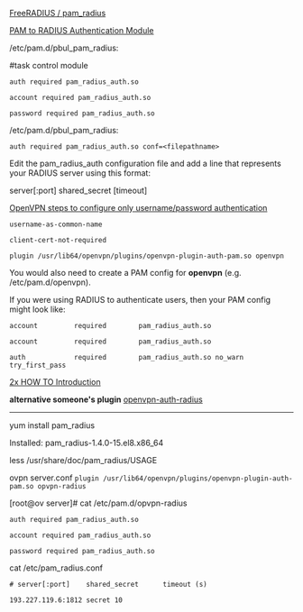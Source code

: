 
[FreeRADIUS / pam_radius](https://github.com/FreeRADIUS/pam_radius)

[PAM to RADIUS Authentication Module](https://www.beyondtrust.com/docs/privilege-management/unix-linux/admin/overview/pam-to-radius-auth-module.htm)

/etc/pam.d/pbul_pam_radius:

#task control module

`auth required pam_radius_auth.so`

`account required pam_radius_auth.so`

`password required pam_radius_auth.so`

/etc/pam.d/pbul_pam_radius:

`auth required pam_radius_auth.so conf=<filepathname>`

Edit the pam_radius_auth configuration file and add a line that represents your RADIUS server using this format:

server[:port] shared_secret [timeout]

[OpenVPN steps to configure only username/password authentication](https://serverfault.com/questions/751700/openvpn-steps-to-configure-only-username-password-authentication)

`username-as-common-name`

`client-cert-not-required`

`plugin /usr/lib64/openvpn/plugins/openvpn-plugin-auth-pam.so openvpn`

You would also need to create a PAM config for **openvpn** (e.g. /etc/pam.d/openvpn).

If you were using RADIUS to authenticate users, then your PAM config might look like:


`account         required        pam_radius_auth.so`

`account         required        pam_radius_auth.so`

`auth            required        pam_radius_auth.so no_warn try_first_pass`


[2x HOW TO Introduction](https://openvpn.net/community-resources/how-to/)

**alternative someone's plugin**
[openvpn-auth-radius](https://github.com/brainly/openvpn-auth-radius)

--------------------------

yum install pam_radius

Installed:
  pam_radius-1.4.0-15.el8.x86_64

less /usr/share/doc/pam_radius/USAGE

ovpn server.conf
`plugin /usr/lib64/openvpn/plugins/openvpn-plugin-auth-pam.so opvpn-radius`


[root@ov server]# cat /etc/pam.d/opvpn-radius

`auth required pam_radius_auth.so `

`account required pam_radius_auth.so`

`password required pam_radius_auth.so` 

cat /etc/pam_radius.conf 

`# server[:port]	shared_secret      timeout (s)`

`193.227.119.6:1812 secret 10`

